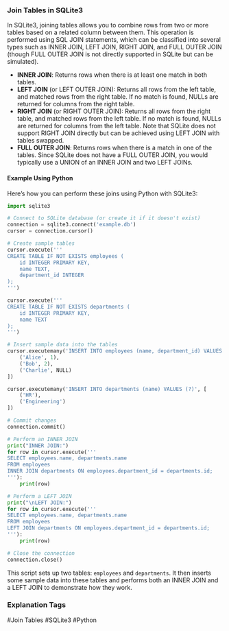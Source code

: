 ### Join Tables in SQLite3

In SQLite3, joining tables allows you to combine rows from two or more tables based on a related column between them. This operation is performed using SQL JOIN statements, which can be classified into several types such as INNER JOIN, LEFT JOIN, RIGHT JOIN, and FULL OUTER JOIN (though FULL OUTER JOIN is not directly supported in SQLite but can be simulated).

- **INNER JOIN**: Returns rows when there is at least one match in both tables.
- **LEFT JOIN** (or LEFT OUTER JOIN): Returns all rows from the left table, and matched rows from the right table. If no match is found, NULLs are returned for columns from the right table.
- **RIGHT JOIN** (or RIGHT OUTER JOIN): Returns all rows from the right table, and matched rows from the left table. If no match is found, NULLs are returned for columns from the left table. Note that SQLite does not support RIGHT JOIN directly but can be achieved using LEFT JOIN with tables swapped.
- **FULL OUTER JOIN**: Returns rows when there is a match in one of the tables. Since SQLite does not have a FULL OUTER JOIN, you would typically use a UNION of an INNER JOIN and two LEFT JOINs.

#### Example Using Python

Here’s how you can perform these joins using Python with SQLite3:

```python
import sqlite3

# Connect to SQLite database (or create it if it doesn't exist)
connection = sqlite3.connect('example.db')
cursor = connection.cursor()

# Create sample tables
cursor.execute('''
CREATE TABLE IF NOT EXISTS employees (
    id INTEGER PRIMARY KEY,
    name TEXT,
    department_id INTEGER
);
''')

cursor.execute('''
CREATE TABLE IF NOT EXISTS departments (
    id INTEGER PRIMARY KEY,
    name TEXT
);
''')

# Insert sample data into the tables
cursor.executemany('INSERT INTO employees (name, department_id) VALUES (?, ?)', [
    ('Alice', 1),
    ('Bob', 2),
    ('Charlie', NULL)
])

cursor.executemany('INSERT INTO departments (name) VALUES (?)', [
    ('HR'),
    ('Engineering')
])

# Commit changes
connection.commit()

# Perform an INNER JOIN
print("INNER JOIN:")
for row in cursor.execute('''
SELECT employees.name, departments.name 
FROM employees 
INNER JOIN departments ON employees.department_id = departments.id;
'''):
    print(row)

# Perform a LEFT JOIN
print("\nLEFT JOIN:")
for row in cursor.execute('''
SELECT employees.name, departments.name 
FROM employees 
LEFT JOIN departments ON employees.department_id = departments.id;
'''):
    print(row)

# Close the connection
connection.close()
```

This script sets up two tables: `employees` and `departments`. It then inserts some sample data into these tables and performs both an INNER JOIN and a LEFT JOIN to demonstrate how they work.

### Explanation Tags

#Join Tables #SQLite3 #Python